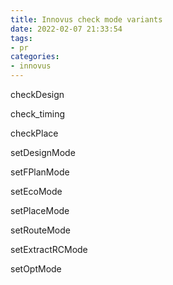 ```yaml
---
title: Innovus check mode variants
date: 2022-02-07 21:33:54
tags:
- pr
categories:
- innovus
---
```


checkDesign

check_timing

checkPlace

 

setDesignMode

setFPlanMode

setEcoMode

setPlaceMode

setRouteMode

setExtractRCMode

setOptMode
